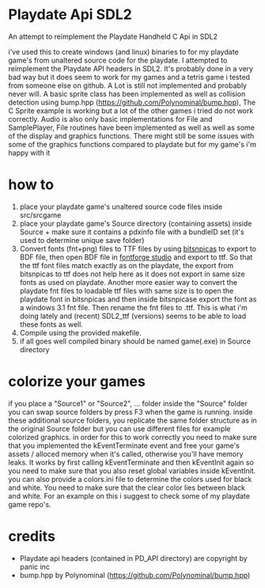 # Playdate Api SDL2
An attempt to reimplement the Playdate Handheld C Api in SDL2

i've used this to create windows (and linux) binaries to for my playdate game's from unaltered source code for the playdate. I attempted to reimplement the Playdate API headers in SDL2. It's probably done in a very bad way but it does seem to work for my games and a tetris game i tested from someone else on github. A Lot is still not implemented and probably never will. A basic sprite class has been implemented as well as collision detection using bump.hpp (https://github.com/Polynominal/bump.hpp), The C Sprite example is working but a lot of the other games i tried do not work correctly. Audio is also only basic implementations for File and SamplePlayer, File routines have been implemented as well as well as some of the display and graphics functions. There might still be some issues with some of the graphics functions compared to playdate but for my game's i'm happy with it

# how to
1. place your playdate game's unaltered source code files inside src/srcgame
2. place your playdate game's Source directory (containing assets) inside Source + make sure it contains a pdxinfo file with a bundleID set (it's used to determine unique save folder)
3. Convert fonts (fnt+png) files to TTF files by using [bitsnpicas](https://github.com/kreativekorp/bitsnpicas) to export to BDF file, then open BDF file in [fontforge studio](https://fontforge.org/en-US/) and export to ttf. So that the ttf font files match exactly as on the playdate, the export from bitsnpicas to ttf does not help here as it does not export in same size fonts as used on playdate. Another more easier way to convert the playdate fnt files to loadable ttf files with same size is to open the playdate font in bitsnpicas and then inside bitsnpicase export the font as a windows 3.1 fnt file. Then rename the fnt files to .ttf. This is what i'm doing lately and (recent) SDL2_ttf (versions) seems to be able to load these fonts as well.
4. Compile using the provided makefile.
5. if all goes well compiled binary should be named game(.exe) in Source directory

# colorize your games
if you place a "Source1" or "Source2", ... folder inside the "Source" folder you can swap source folders by press F3 when the game is running.
inside these additional source folders, you replicate the same folder structure as in the original Source folder but you can use different files for example colorized graphics.
in order for this to work correctly you need to make sure that you implemented the kEventTerminate event and free your game's assets / alloced memory when it's called, otherwise you'll have memory leaks.
It works by first calling kEventTerminate and then kEventInit again so you need to make sure that you also reset global variables inside kEventInit.
you can also provide a colors.ini file to determine the colors used for black and white. You need to make sure that the clear color lies between black and white. For an example on this i suggest to check some of my playdate game repo's.

# credits
- Playdate api headers (contained in PD_API directory) are copyright by panic inc
- bump.hpp by Polynominal (https://github.com/Polynominal/bump.hpp)

